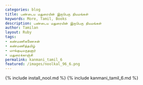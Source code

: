 ```yaml
---  
categories: blog  
title: பண்டைய மதுரையின் இருபெரு நியமங்கள்
keywords: More, Tamil, Books  
description: பண்டைய மதுரையின் இருபெரு நியமங்கள்
author: Tamilan  
layout: Ruby  
tags:     
- கண்மணிகணேசன்
- கண்மணித்தமிழ்
- மாங்குடிமருதனார்
- மதுரைக்காஞ்சி
permalink: kanmani_tamil_6  
featured: /images/noolkal_96_6.png  
---  
```

{% include install_nool.md %} 
{% include kanmani_tamil_6.md %} 
